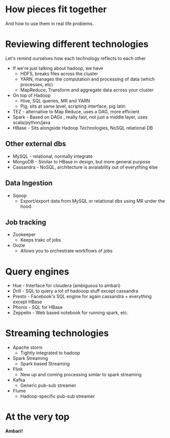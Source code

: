 # How pieces fit together

And how to use them in real life problems.

# Reviewing different technologies

Let's remind ourselves how each technology reflects to each other

* If we're just talking about hadoop, we have
    - HDFS, breaks files across the cluster
    - YARN, manages the computation and processing of data (which processes, etc)
    - MapReduce, Transform and aggregate data across your cluster
* On top of Hadoop
    - Hive, SQL queries, MR and YARN
    - Pig, sits at same level, scripting interface, pig latin
* TEZ - alternative to Map Reduce, uses a DAG, more efficient
* Spark - Based on DAGs , really fast, not just a middle layer, uses scala/python/java
* HBase - Sits alongside Hadoop Technologies, NoSQL relational DB

## Other external dbs

* MySQL - relational, normally integrate
* MongoDB - Similar to HBase in design, but more general purpose
* Cassandra - NoSQL, architecture is avialability out of everything else

## Data Ingestion

* Sqoop
    - Export/export data from MySQL or relational dbs using MR under the hood

## Job tracking

* Zookeeper
    - Keeps trakc of jobs
* Oozie
    - Allows you to orchestrate workflows of jobs

# Query engines

* Hue - Interface for cloudera (ambiguous to ambari)
* Drill - SQL to query a lot of hadooop stuff except cassandra
* Presto - Facebook's SQL engine for again cassandra + everything except HBase
* Phonix - SQL for HBase
* Zeppelin - Web based notebook for running spark, etc.

# Streaming technologies

* Apache storm
    - Tightly integrated to hadoop 
* Spark Streaming
    - Spark based Streaming
* Flink
    - New up and coming processing simlar to spark streaming
* Kafka 
    - Generic pub-sub streamer
* Flume
    - Hadoop-specific pub-sub streamer

# At the very top

**Ambari!**












